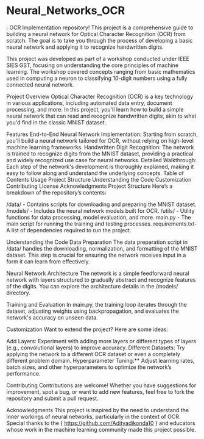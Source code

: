 # Neural_Networks_OCR

: OCR Implementation repository! This project is a comprehensive guide to building a neural network for Optical Character Recognition (OCR) from scratch. The goal is to take you through the process of developing a basic neural network and applying it to recognize handwritten digits.

This project was developed as part of a workshop conducted under IEEE SIES GST, focusing on understanding the core principles of machine learning. The workshop covered concepts ranging from basic mathematics used in computing a neuron to classifying 10-digit numbers using a fully connected neural network.

Project Overview
Optical Character Recognition (OCR) is a key technology in various applications, including automated data entry, document processing, and more. In this project, you'll learn how to build a simple neural network that can read and recognize handwritten digits, akin to what you'd find in the classic MNIST dataset.

Features
End-to-End Neural Network Implementation: Starting from scratch, you'll build a neural network tailored for OCR, without relying on high-level machine learning frameworks.
Handwritten Digit Recognition: The network is trained to recognize digits from the MNIST dataset, providing a practical and widely recognized use case for neural networks.
Detailed Walkthrough: Each step of the network's development is thoroughly explained, making it easy to follow along and understand the underlying concepts.
Table of Contents
Usage
Project Structure
Understanding the Code
Customization
Contributing
License
Acknowledgments
Project Structure
Here’s a breakdown of the repository’s contents:

/data/ - Contains scripts for downloading and preparing the MNIST dataset. /models/ - Includes the neural network models built for OCR. /utils/ - Utility functions for data processing, model evaluation, and more. main.py - The main script for running the training and testing processes. requirements.txt- A list of dependencies required to run the project.

Understanding the Code
Data Preparation
The data preparation script in /data/ handles the downloading, normalization, and formatting of the MNIST dataset. This step is crucial for ensuring the network receives input in a form it can learn from effectively.

Neural Network Architecture
The network is a simple feedforward neural network with layers structured to gradually abstract and recognize features of the digits. You can explore the architecture details in the /models/ directory.

Training and Evaluation
In main.py, the training loop iterates through the dataset, adjusting weights using backpropagation, and evaluates the network's accuracy on unseen data.

Customization
Want to extend the project? Here are some ideas:

Add Layers: Experiment with adding more layers or different types of layers (e.g., convolutional layers) to improve accuracy. Different Datasets: Try applying the network to a different OCR dataset or even a completely different problem domain. Hyperparameter Tuning:** Adjust learning rates, batch sizes, and other hyperparameters to optimize the network’s performance.

Contributing
Contributions are welcome! Whether you have suggestions for improvement, spot a bug, or want to add new features, feel free to fork the repository and submit a pull request.

Acknowledgments
This project is inspired by the need to understand the inner workings of neural networks, particularly in the context of OCR. Special thanks to the { https://github.com/Adityadikonda10 } and educators whose work in the machine learning community made this project possible.

